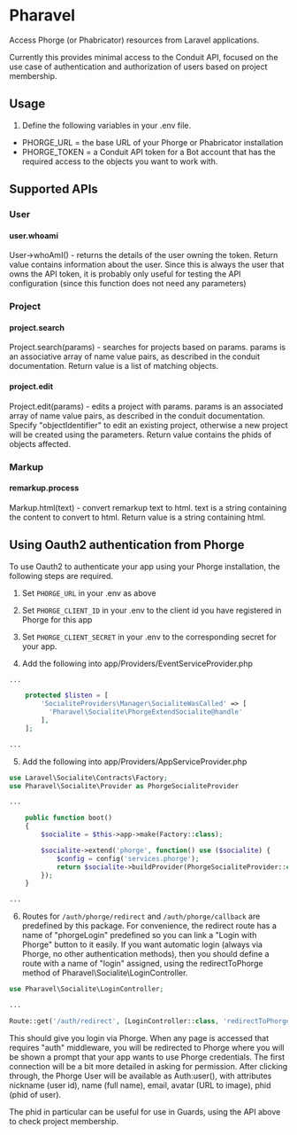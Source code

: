 # Pharavel

Access Phorge (or Phabricator) resources from Laravel applications.

Currently this provides minimal access to the Conduit API, focused on
the use case of authentication and authorization of users based on
project membership.


## Usage

1. Define the following variables in your .env file.

- PHORGE_URL = the base URL of your Phorge or Phabricator installation
- PHORGE_TOKEN = a Conduit API token for a Bot account that has the required access to the objects you want to work with.

## Supported APIs

### User

#### user.whoami
User->whoAmI() - returns the details of the user owning the token.
    Return value contains information about the user.  Since this
    is always the user that owns the API token, it is probably only
    useful for testing the API configuration (since this function does
    not need any parameters)

### Project

#### project.search
Project.search(params) - searches for projects based on params.
    params is an associative array of name value pairs, as described in the
    conduit documentation.
    Return value is a list of matching objects.

#### project.edit
Project.edit(params) - edits a project with params.
    params is an associated array of name value pairs, as described in the
    conduit documentation.  Specify "objectIdentifier" to edit an existing
    project, otherwise a new project will be created using the parameters.
    Return value contains the phids of objects affected.

### Markup

#### remarkup.process
Markup.html(text) - convert remarkup text to html.
    text is a string containing the content to convert to html.
    Return value is a string containing html.

## Using Oauth2 authentication from Phorge

To use Oauth2 to authenticate your app using your Phorge installation,
the following steps are required.

1. Set `PHORGE_URL` in your .env as above

2. Set `PHORGE_CLIENT_ID` in your .env to the client id you have registered in Phorge for this app

3. Set `PHORGE_CLIENT_SECRET` in your .env to the corresponding secret for your app.

4. Add the following into app/Providers/EventServiceProvider.php

```php
...

    protected $listen = [
        'SocialiteProviders\Manager\SocialiteWasCalled' => [
          'Pharavel\Socialite\PhorgeExtendSocialite@handle'
        ],
    ];

...
```

5. Add the following into app/Providers/AppServiceProvider.php

```php
use Laravel\Socialite\Contracts\Factory;
use Pharavel\Socialite\Provider as PhorgeSocialiteProvider

...

    public function boot()
    {
        $socialite = $this->app->make(Factory::class);

        $socialite->extend('phorge', function() use ($socialite) {
            $config = config('services.phorge');
            return $socialite->buildProvider(PhorgeSocialiteProvider::class, $config);
        });
    }

...
```

6. Routes for `/auth/phorge/redirect` and `/auth/phorge/callback` are predefined
   by this package.  For convenience, the redirect route has a name
   of "phorgeLogin" predefined so you can link a "Login with Phorge" button
   to it easily. If you want automatic login (always via Phorge, no other
   authentication methods), then you should define a route with a
   name of "login" assigned, using the redirectToPhorge method of
   Pharavel\Socialite\LoginController.

```php
use Pharavel\Socialite\LoginController;

...

Route::get('/auth/redirect', [LoginController::class, 'redirectToPhorge']);

```


This should give you login via Phorge.  When any page is accessed that
requires "auth" middleware, you will be redirected to Phorge where you
will be shown a prompt that your app wants to use Phorge credentials.
The first connection will be a bit more detailed in asking for
permission.  After clicking through, the Phorge User will be available
as Auth:user(), with attributes nickname (user id), name (full name),
email, avatar (URL to image), phid (phid of user).

The phid in particular can be useful for use in Guards, using the API
above to check project membership.
